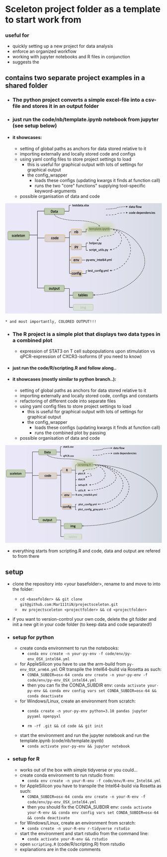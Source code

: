 # Sceleton project folder as a template to start work from
### useful for 
+ quickly setting up a new project for data analysis
+ enforce an organized workflow
+ working with jupyter notebooks and R files in conjunction
+ suggests the 

## contains two separate project examples in a shared folder
+ ### The python project converts a simple excel-file into a csv-file and stores it in an output folder
+ ### just run the code/nb/template.ipynb notebook from jupyter (see setup below)
+ #### it showcases:
    * setting of global paths as anchors for data stored relative to it
    * importing externally and locally stored code and configs
    * using yaml config files to store project settings to load
        + this is useful for graphical output with lots of settings for graphical output
        + the config_wrapper
            * loads these configs (updating kwargs it finds at function call)
            * runs the two "core" functions" supplying tool-specific keyword-arguments
    * possible organisation of data and code

![Python project structure](info/py_folder_mid.png?raw=true)

    * and most importantly, COLORED OUTPUT!!!
+ ### The R project is a simple plot that displays two data types in a combined plot
   * expression of STAT3 on T cell subpopulations upon stimulation vs qPCR-expression of CXCR3-isoforms (if you need to know)
+ ####  just run the code/R/scripting.R and follow along..
+ ####  it showcases (mostly similar to python branch..):
    * setting of global paths as anchors for data stored relative to it
    * importing externally and locally stored code, configs and constants
    * refactoring of different code into separate files
    * using yaml config files to store project settings to load
        + this is useful for graphical output with lots of settings for graphical output
        + the config_wrapper
            * loads these configs (updating kwargs it finds at function call)
            * runs the combined plot by passing 
    * possible organisation of data and code

![R project structure](info/R_folder_mid.png?raw=true)

   + everything starts from scripting.R and code, data and output are refered to from there

## setup
* clone the repository into \<your basefolder\>, rename to <projectfolder> and move to into the folder:
   + `cd <basefolder> && git clone git@github.com:Mar111tiN/projectsceleton.git`
   + ` mv projectsceleton <projectfolder> && cd <projectfolder>`
* if you want to version-control your own code, delete the git folder and init a new git in your code folder (to keep data and code separated!)

* ### setup for python
   * create conda environment to run the notebooks:
      + `conda env create -n your-py-env -f code/env/py-env_OSX_intel64.yml`
   * for AppleSilicon you have to use the arm-build from `py-env_OSX_arm64.yml` OR transpile the Intel64-build via Rosetta as such:
      + `CONDA_SUBDIR=osx-64 conda env create -n your-py-env -f code/env/py-env_OSX_intel64.yml`
      + then you can fix the CONDA_SUBDIR env: `conda activate your-py-env && conda env config vars set CONDA_SUBDIR=osx-64 && conda deactivate`
   * for Windows/Linux, create an environment from scratch:
      + `conda create -n your-py-env python=3.10 pandas jupyter pyyaml openpyxl`

      + `rm -rf .git && cd code && git init`
   * start the environment and run the jupyter notebook and run the template.ipynb (code/nb/template.ipynb)
      + `conda activate your-py-env && jupyter notebook`

* ### setup for R
   * works out of the box with simple tidyverse or you could...
   * create conda environment to run rstudio from:
      + `conda env create -n your-R-env -f code/env/R-env_Intel64.yml`
   * for AppleSilicon you have to transpile the Intel64-build via Rosetta as such:
      + `CONDA_SUBDIR=osx-64 conda env create -n your-R-env -f code/env/py-env_OSX_intel64.yml`
      + then you should fix the CONDA_SUBDIR env: `conda activate your-R-env && conda env config vars set CONDA_SUBDIR=osx-64 && conda deactivate` 
   * for Windows/Linux, create an environment from scratch:
      + `conda create -n your-R-env r-tidyverse rstudio`
   * start the environment and start rstudio from the command line:
      + `conda activate your-R-env && rstudio`
   * open `scripting.R` (code/R/scripting.R) from rstudio
   * explanations are in the code comments 

